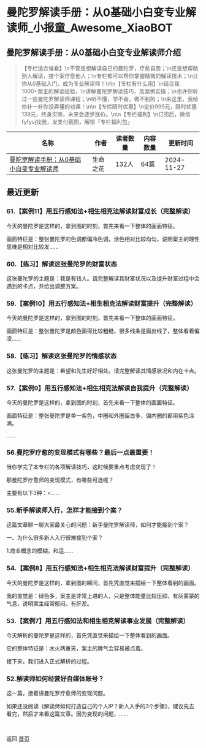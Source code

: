 # 曼陀罗解读手册：从0基础小白变专业解读师_小报童_Awesome_XiaoBOT

## 曼陀罗解读手册：从0基础小白变专业解读师介绍
> 【专栏适合谁看】\n不管是想解读自己的曼陀罗，疗愈自我；\n还是想帮助别人解读，接个案疗愈他人；\n专栏都可以帮你掌握精微的解读技术；\n让你从0基础入门，成为专业解读师！\n\n【专栏有什么用】\n结合我1000+案主的解读经验，\n讲解曼陀罗解读技巧，及案例实操；\n也许你听过一些曼陀罗解读师课程；\n听不懂，学不会，做不到的；\n来这里，我给你补一补你没弄懂的功课！\n\n【专栏限时优惠】\n定价999元，限时优惠139元，终身买断，未来会逐步涨价。\n\n【专栏福利】\n订阅后，微信fyfyvj找我，发支付截图，解锁「专栏福利包」  
  


|名称|作者|读者数量|内容数量|更新时间|
|---|---|---|---|---|
|[曼陀罗解读手册：从0基础小白变专业解读师](https://xiaobot.net/p/G8888?refer=0b133df9-27dc-423b-8101-639049001c13)|生命之花|132人|64篇|2024-11-27|

## 最近更新
### 61.【案例11】用五行感知法+相生相克法解读财富成长（完整解读）

今天的曼陀罗是这样的，拿到图的时刻，首先来看一下整体的画面特征。

画面特征是：整张曼陀罗的色调都偏冷色调，涂色相对比较均匀，说明案主的理性思维是相对比较发......

### 60.【练习】解读这张曼陀罗的财富状态

这张曼陀罗的主题是：我是有钱人。请完整解读其财富状况以及提升财富过程中会遇到的卡点，并给出调整方案。

### 59.【案例10】用五行感知法+相生相克法解读财富提升（完整解读）

今天的曼陀罗是这样的，拿到图的时刻，首先来看一下整体的画面特征。

画面特征是：整张曼陀罗是颜色画得比较粗糙，很多线条是画出线了，整体看着偏凌......

### 58.【练习】解读这张曼陀罗的情感状态

这张曼陀罗的主题是：希望和先生好好相处。请完整解读其情感状况和内在卡点。

### 57.【案例9】用五行感知法+相生相克法解读自我提升（完整解读）

今天的曼陀罗是这样的，拿到图的时刻，首先来看一下整体的画面特征。

画面特征是：整张曼陀罗是单一紫色，中圈和外圈留白多，偏内圈的都用紫色涂满。

......

### 56.曼陀罗疗愈的变现模式有哪些？最后一点最重要！

当你学完了本专栏的各项解读技巧，这时候要重点考虑变现了！



那曼陀罗疗愈师的变现模式，有哪些可选呢？



主要有以下3种：<......

### 55.新手解读师入行，怎样才能接到个案？

这篇文章聊一聊大家最关心的问题：新手曼陀罗解读师，如何才能接到个案？



一、为什么很多新人入行很难接到个案？



1.商业概念的模糊，和运......

### 54.【案例8】用五行感知法+相生相克法解读财富提升（完整解读）

今天的曼陀罗是这样的，拿到图的瞬间，首先凭直觉来描绘一下整体看到的画面。

我的直觉是：绿色多，案主是非常上进的人，只是整体能量比较压抑，有灰蒙蒙的气息，说明案主经常郁闷，有肝淤。

### 53.【案例7】用五行感知法和相生相克解读事业发展（完整解读）

今天解析的曼陀罗是这样的，首先凭直觉来描绘一下整体看到的画面。

它的整体特征是：水火两重天，案主的脾气会容易被点着。

接下来，我们进入正式解析的过程。

### 52.解读师如何经营好自媒体账号？

这一篇，接着讲曼陀罗疗愈师的变现问题。



如果还没阅读《解读师如何打造自己的个人IP？新人入手的3个步骤》，建议先去看完，然后才来看这篇文章。因为变现的问题，......


<a href="https://github.com/Reno9527/awesome-xiaobot" style="color: white; text-decoration: none;">awesome-xiaobot</a>

返回 [首页](../README.md)
